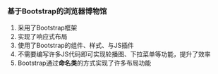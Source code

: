 ### 基于Bootstrap的浏览器博物馆

1. 采用了Bootstrap框架
2. 实现了响应式布局
3. 使用了Bootstrap的组件、样式、与JS插件
4. 不需要编写许多JS代码即可实现轮播图、下拉菜单等功能，提升了效率
5. Bootstrap通过**命名类**的方式实现了许多布局功能
